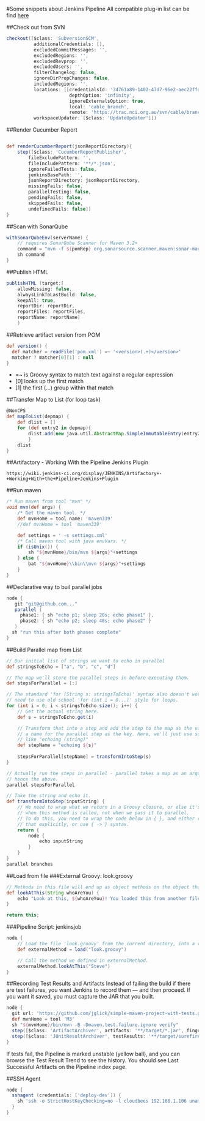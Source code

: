 #Some snippets about Jenkins Pipeline
All compatible plug-in list can be find [here](https://github.com/jenkinsci/pipeline-plugin/blob/master/COMPATIBILITY.md)

##Check out from SVN
```groovy
checkout([$class: 'SubversionSCM', 
          additionalCredentials: [], 
          excludedCommitMessages: '', 
          excludedRegions: '', 
          excludedRevprop: '', 
          excludedUsers: '', 
          filterChangelog: false, 
          ignoreDirPropChanges: false, 
          includedRegions: '', 
          locations: [[credentialsId: '34761a89-1402-47d7-96e2-aec22ffdc50b', 
                       depthOption: 'infinity', 
                       ignoreExternalsOption: true, 
                       local: 'cable_branch', 
                       remote: 'https://trac.nci.org.au/svn/cable/branches/$SVN_BRANCH']], 
          workspaceUpdater: [$class: 'UpdateUpdater']])
```

##Render Cucumber Report

```groovy

def renderCucumberReport(jsonReportDirectory){ 
	step([$class: 'CucumberReportPublisher',    
		fileExcludePattern: '',    
		fileIncludePattern: '**/*.json',    
		ignoreFailedTests: false,    
		jenkinsBasePath: '',    
		jsonReportDirectory: jsonReportDirectory,    
		missingFails: false,    
		parallelTesting: false,    
		pendingFails: false,    
		skippedFails: false,    
		undefinedFails: false])
}

```
##Scan with SonarQube

```groovy
withSonarQubeEnv(serverName) {      
	// requires SonarQube Scanner for Maven 3.2+      
	command = "mvn -f ${pomRep} org.sonarsource.scanner.maven:sonar-maven-plugin:3.2:sonar"      
	sh command    
}
```

##Publish HTML

```groovy
publishHTML (target:[
	allowMissing: false,
	alwaysLinkToLastBuild: false,
	keepAll: true,
	reportDir: reportDir,
	reportFiles: reportFiles,
	reportName: reportName]
	)
```

##Retrieve artifact version from POM

```groovy
def version() {
  def matcher = readFile('pom.xml') =~ '<version>(.+)</version>'
  matcher ? matcher[0][1] : null
}
```
* =~ is Groovy syntax to match text against a regular expression
* [0] looks up the first match
* [1] the first (…) group within that match

##Transfer Map to List (for loop task)

```groovy
@NonCPS
def mapToList(depmap) {
	def dlist = []
	for (def entry2 in depmap){
		dlist.add(new java.util.AbstractMap.SimpleImmutableEntry(entry2.key, entry2.value))
		}
	dlist
}
```
##Artifactory - Working With the Pipeline Jenkins Plugin
```
https://wiki.jenkins-ci.org/display/JENKINS/Artifactory+-+Working+With+the+Pipeline+Jenkins+Plugin
```

##Run maven
```groovy
/* Run maven from tool "mvn" */
void mvn(def args) {
    /* Get the maven tool. */
    def mvnHome = tool name: 'maven339'
    //def mvnHome = tool 'maven339'

    def settings = ' -s settings.xml'
    /* Call maven tool with java envVars. */
    if (isUnix()) {
        sh "${mvnHome}/bin/mvn ${args}"+settings
    } else {
        bat "${mvnHome}\\bin\\mvn ${args}"+settings
    }
}
```

##Declarative way to buil parallel jobs
```groovy
node {
   git "git@github.com..."
   parallel (
     phase1: { sh "echo p1; sleep 20s; echo phase1" },
     phase2: { sh "echo p2; sleep 40s; echo phase2" }
   )
  sh "run this after both phases complete"   
}
```

##Build Parallel map from List
```groovy
// Our initial list of strings we want to echo in parallel
def stringsToEcho = ["a", "b", "c", "d"]

// The map we'll store the parallel steps in before executing them.
def stepsForParallel = [:]

// The standard 'for (String s: stringsToEcho)' syntax also doesn't work, so we
// need to use old school 'for (int i = 0...)' style for loops.
for (int i = 0; i < stringsToEcho.size(); i++) {
    // Get the actual string here.
    def s = stringsToEcho.get(i)

    // Transform that into a step and add the step to the map as the value, with
    // a name for the parallel step as the key. Here, we'll just use something
    // like "echoing (string)"
    def stepName = "echoing ${s}"
    
    stepsForParallel[stepName] = transformIntoStep(s)
}

// Actually run the steps in parallel - parallel takes a map as an argument,
// hence the above.
parallel stepsForParallel

// Take the string and echo it.
def transformIntoStep(inputString) {
    // We need to wrap what we return in a Groovy closure, or else it's invoked
    // when this method is called, not when we pass it to parallel.
    // To do this, you need to wrap the code below in { }, and either return
    // that explicitly, or use { -> } syntax.
    return {
        node {
            echo inputString
        }
    }
}
parallel branches
```
##Load from file
###External Groovy: look.groovy
```Groovy
// Methods in this file will end up as object methods on the object that load returns.
def lookAtThis(String whoAreYou) {
    echo "Look at this, ${whoAreYou}! You loaded this from another file!"
}

return this;
```
###Pipeline Script: jenkinsjob
```groovy
node {
    // Load the file 'look.groovy' from the current directory, into a variable called "externalMethod".
    def externalMethod = load("look.groovy")

    // Call the method we defined in externalMethod.
    externalMethod.lookAtThis("Steve")
}
```

##Recording Test Results and Artifacts
Instead of failing the build if there are test failures, you want Jenkins to record them — and then proceed. If you want it saved, you must capture the JAR that you built.

```groovy
node {
  git url: 'https://github.com/jglick/simple-maven-project-with-tests.git'
  def mvnHome = tool 'M3'
  sh "${mvnHome}/bin/mvn -B -Dmaven.test.failure.ignore verify"
  step([$class: 'ArtifactArchiver', artifacts: '**/target/*.jar', fingerprint: true])
  step([$class: 'JUnitResultArchiver', testResults: '**/target/surefire-reports/TEST-*.xml'])
}
```

If tests fail, the Pipeline is marked unstable (yellow ball), and you can browse the Test Result Trend to see the history.
You should see Last Successful Artifacts on the Pipeline index page.

##SSH Agent
```groovy
node {
  sshagent (credentials: ['deploy-dev']) {
    sh 'ssh -o StrictHostKeyChecking=no -l cloudbees 192.168.1.106 uname -a'
  }
}
```
